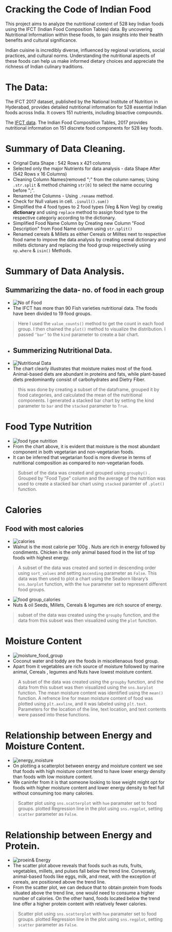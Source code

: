 # Cracking the Code of Indian Food

This project aims to analyze the nutritional content of 528 key Indian foods using the IFCT (Indian Food Composition Tables) data. By uncovering Nutritional Informatiion within these foods, to gain insights into their health benefits and cultural significance.

Indian cuisine is incredibly diverse, influenced by regional variations, social practices, and cultural norms. Understanding the nutritional aspects of these foods can help us make informed dietary choices and appreciate the richness of Indian culinary traditions.

The Data: 
===
The IFCT 2017 dataset, published by the National Institute of Nutrition in Hyderabad, provides detailed nutritional information for 528 essential Indian foods across India. It covers 151 nutrients, including bioactive compounds.

The [IFCT data](https://vikaspedia.in/health/nutrition/nutritive-value-of-foods/indian-food-composition-tables).
The Indian Food Composition Tables, 2017 provides nutritional information on 151 discrete food components for 528 key foods.

# Summary of Data Cleaning.
- Orignal Data Shape : 542 Rows x 421 columns
- Selected only the major Nutrients for data analysis - data Shape After (542 Rows x 16 Columns)
- Cleaning Column Names(removed ";" from the column names; Using `.str.split` & method chaining `str[0]` to select the name occuring before ";".
- Renamed the Columns - Using `.rename` method.
- Check for Null values in cell. `.isnull().sum()`
- Simplified the 4 food types to 2 food types (Veg & Non Veg) by creatig **dictionary** and using `replace` method to assign food type to the respective categoriy according to the dictionary.
-  Simplified Food Name Column by Creating new Column "Food Description" from Food Name column using `str.split()`
- Renamed cereals & Millets as either Cereals or Milltes next to respective food name to impove the data analysis by creating cereal dictionary and millets dictonary and replacing the food group respectively using `np.where` & `isin()` Methods.
# Summary of Data Analysis.
## Summarizing the data- no. of food in each group
- ![No of Food](https://github.com/madan010/-Cracking-the-Code-of-Indian-Food/blob/main/Distribution%20of%20Food%20Groups.png)
- The IFCT has more than 90 Fish varieties nutritional data. The foods have been divided to 19 food groups.
> Here I used the `value_counts()` method to get the count in each food group. I then chained the `plot()` method to visualize the distribution. I passed `‘bar’` to the `kind` parameter to create a bar chart.
- ## Summerizing Nutritional Data.
-  ![Nutritional Data](https://github.com/madan010/-Cracking-the-Code-of-Indian-Food/blob/main/Average_Nutrient_Content_in_Different_Food_Groups3.png)
- The chart clearly illustrates that moisture makes most of the food. Animal-based diets are abundant in proteins and fats, while plant-based diets predominantly consist of carbohydrates and Dietry Fiber.
> this was done by creating a subset of the dataframe, grouped it by food categories, and calculated the mean of the nutritional components.
> I generated a stacked bar chart by setting the kind parameter to `bar` and the `stacked` parameter to `True`.
# Food Type Nutrition
- ![food type nutrition](https://github.com/madan010/-Cracking-the-Code-of-Indian-Food/blob/main/food_type_.png)
- From the chart above, it is evident that moisture is the most abundant component in both vegetarian and non-vegetarian foods.
- It can be inferred that vegetarian food is more diverse in terms of nutritional composition as compared to non-vegetarian foods.
> Subset of the data was created and grouped using `groupby()` . Grouped by "Food Type" column and the average of the nutrition was used to create a stacked bar chart using `stacked` paramter of `.plot()` function.
# Calories
## Food with most calories
- ![calories](https://github.com/madan010/-Cracking-the-Code-of-Indian-Food/blob/main/high_calories.png)
- Walnut is the most calorie per 100g . Nuts are rich in energy followed by condiments. Chicken is the only animal based food in the list of top foods with highest energy.
> A subset of the data was created and sorted in descending order using `sort_values` and setting `ascending` parameter as `False`. This data was then used to plot a chart using the Seaborn library’s `sns.barplot` function, with the `hue` parameter set to represent different food groups.
- ![food group_calories](https://github.com/madan010/-Cracking-the-Code-of-Indian-Food/blob/main/Calories_foodsgroups.png)
- Nuts & oil Seeds, Millets, Cereals & legumes are rich source of energy.
> subset of the data was created using the `groupby` function, and the data from this subset was then visualized using the `plot` function.
# Moisture Content
- ![moisture_food_group](https://github.com/madan010/-Cracking-the-Code-of-Indian-Food/blob/main/moisture_food_group1.png)
- Coconut water and toddy are the foods in miscellenaous food group.
- Apart from it vegetables are rich source of moisture followed by marine animal, Cereals , legumes and Nuts have lowest moisture content.
> A subset of the data was created using the `groupby` function, and the data from this subset was then visualized using the `sns.barplot` function. The mean moisture content was identified using the `mean()` function.
> A refrence line for mean moisture content of food was plotted using `plt.axvline`, and it was labeled using `plt.text`. Parameters for the location of the line, text location, and text contents were passed into these functions.
# Relationship between Energy and Moisture Content.
- ![energy_moisture](https://github.com/madan010/-Cracking-the-Code-of-Indian-Food/blob/main/Energy_moisture_scatter.png)
- On plotting a scatterplot between energy and moisture content we see that foods with high moisture content tend to have lower energy density than foods with low moisture content.
- We caninfer from it is that someone looking to lose weight might opt for foods with higher moisture content and lower energy density to feel full without consuming too many calories.
> Scatter plot using `sns.scatterplot` with `hue` paramater set to food groups.
> plotted Regression line in the plot using `sns.regplot`,  setting `scatter` parameter as `False`.
# Relationship between Energy and Protein.
- ![proein& Energy](https://github.com/madan010/-Cracking-the-Code-of-Indian-Food/blob/main/Energy_protein_scatter.png)
- The scatter plot above reveals that foods such as nuts, fruits, vegetables, millets, and pulses fall below the trend line. Conversely, animal-based foods like eggs, milk, and meat, with the exception of cereals, are positioned above the trend line.
- From the scatter plot, we can deduce that to obtain protein from foods situated above the trend line, one would need to consume a higher number of calories. On the other hand, foods located below the trend line offer a higher protein content with relatively fewer calories.
> Scatter plot using `sns.scatterplot` with `hue` paramater set to food groups.
> plotted Regression line in the plot using `sns.regplot`,  setting `scatter` parameter as `False`.
